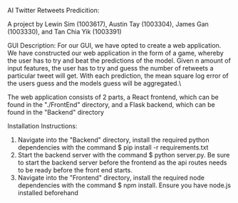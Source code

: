 AI Twitter Retweets Predicition:

A project by Lewin Sim (1003617), Austin Tay (1003304), James Gan (1003330), and Tan Chia Yik (1003391)

GUI Description:
For our GUI, we have opted to create a web application. We have constructed our web application in the form of a game, whereby the user has to try and 
beat the predictions of the model. Given n amount of input features, the user has to try and guess the number of retweets a particular tweet will get. 
With each prediction, the mean square log error of the users guess and the models guess will be aggregated.\

The web application consists of 2 parts, a React frontend, which can be found in the "./FrontEnd" directory, and a Flask backend, which can be found in 
the "Backend" directory

Installation Instructions:
1. Navigate into the "Backend" directory, install the required python dependencies with the command $ pip install -r requirements.txt
2. Start the backend server with the command $ python server.py. Be sure to start the backend server before the frontend as the api routes needs to be ready 
before the front end starts. 
3. Navigate into the "Frontend" directory, install the required node dependencies with the command $ npm install. Ensure you have node.js installed beforehand